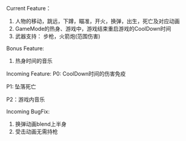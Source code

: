 ﻿Current Feature：
1. 人物的移动，跳远，下蹲，瞄准，开火，换弹，出生，死亡及对应动画
2. GameMode的热身、游戏中，游戏结束重启游戏的CoolDown时间
3. 武器支持： 步枪，火箭炮(范围伤害)

Bonus Feature:
1. 热身时间的音乐


Incoming Feature:
P0: CoolDown时间的伤害免疫

P1: 坠落死亡

P2：游戏内音乐

Incoming BugFix:
1. 换弹动画blend上半身
2. 受击动画无需持枪